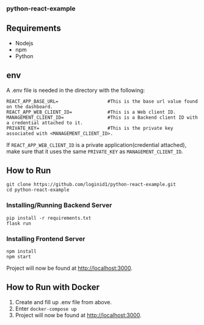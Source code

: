 ### python-react-example

## Requirements

- Nodejs
- npm
- Python

## env

A .env file is needed in the directory with the following:

```
REACT_APP_BASE_URL=                  #This is the base url value found on the dashboard.
REACT_APP_WEB_CLIENT_ID=             #This is a Web client ID.
MANAGEMENT_CLIENT_ID=                #This is a Backend client ID with a credential attached to it.
PRIVATE_KEY=                         #This is the private key associated with <MANAGEMENT_CLIENT_ID>.
```

If `REACT_APP_WEB_CLIENT_ID` is a private application(credential attached), make sure that it uses the same `PRIVATE_KEY` as `MANAGEMENT_CLIENT_ID`.

## How to Run

```
git clone https://github.com/loginid1/python-react-example.git
cd python-react-example
```

### Installing/Running Backend Server

```
pip install -r requirements.txt
flask run
```

### Installing Frontend Server

```
npm install
npm start
```

Project will now be found at [http://localhost:3000](http://localhost:3000).

## How to Run with Docker

1. Create and fill up .env file from above.
2. Enter `docker-compose up`
3. Project will now be found at [http://localhost:3000](http://localhost:3000).
